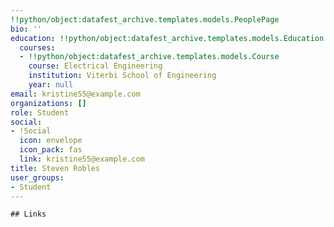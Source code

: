 ```yaml
---
!!python/object:datafest_archive.templates.models.PeoplePage
bio: ''
education: !!python/object:datafest_archive.templates.models.Education
  courses:
  - !!python/object:datafest_archive.templates.models.Course
    course: Electrical Engineering
    institution: Viterbi School of Engineering
    year: null
email: kristine55@example.com
organizations: []
role: Student
social:
- !Social
  icon: envelope
  icon_pack: fas
  link: kristine55@example.com
title: Steven Robles
user_groups:
- Student
---
```


    ## Links
    
